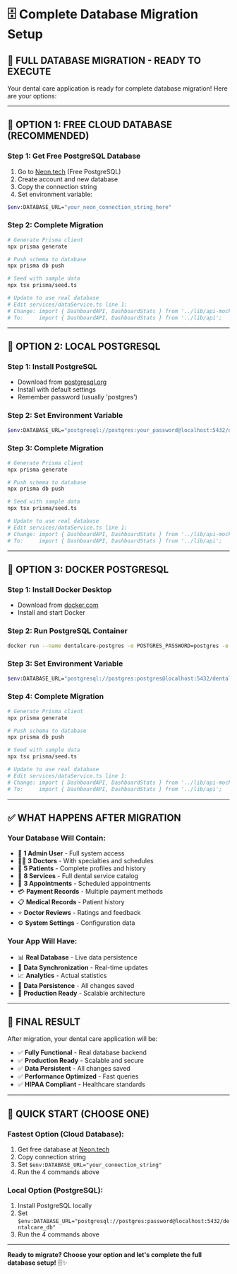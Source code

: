 # 🗄️ Complete Database Migration Setup

## 🚀 **FULL DATABASE MIGRATION - READY TO EXECUTE**

Your dental care application is ready for complete database migration! Here are your options:

---

## 🎯 **OPTION 1: FREE CLOUD DATABASE (RECOMMENDED)**

### **Step 1: Get Free PostgreSQL Database**
1. Go to [Neon.tech](https://neon.tech) (Free PostgreSQL)
2. Create account and new database
3. Copy the connection string
4. Set environment variable:

```bash
$env:DATABASE_URL="your_neon_connection_string_here"
```

### **Step 2: Complete Migration**
```bash
# Generate Prisma client
npx prisma generate

# Push schema to database
npx prisma db push

# Seed with sample data
npx tsx prisma/seed.ts

# Update to use real database
# Edit services/dataService.ts line 1:
# Change: import { DashboardAPI, DashboardStats } from '../lib/api-mock';
# To:     import { DashboardAPI, DashboardStats } from '../lib/api';
```

---

## 🎯 **OPTION 2: LOCAL POSTGRESQL**

### **Step 1: Install PostgreSQL**
- Download from [postgresql.org](https://www.postgresql.org/download/)
- Install with default settings
- Remember password (usually 'postgres')

### **Step 2: Set Environment Variable**
```bash
$env:DATABASE_URL="postgresql://postgres:your_password@localhost:5432/dentalcare_db"
```

### **Step 3: Complete Migration**
```bash
# Generate Prisma client
npx prisma generate

# Push schema to database
npx prisma db push

# Seed with sample data
npx tsx prisma/seed.ts

# Update to use real database
# Edit services/dataService.ts line 1:
# Change: import { DashboardAPI, DashboardStats } from '../lib/api-mock';
# To:     import { DashboardAPI, DashboardStats } from '../lib/api';
```

---

## 🎯 **OPTION 3: DOCKER POSTGRESQL**

### **Step 1: Install Docker Desktop**
- Download from [docker.com](https://www.docker.com/products/docker-desktop)
- Install and start Docker

### **Step 2: Run PostgreSQL Container**
```bash
docker run --name dentalcare-postgres -e POSTGRES_PASSWORD=postgres -e POSTGRES_DB=dentalcare_db -p 5432:5432 -d postgres:15
```

### **Step 3: Set Environment Variable**
```bash
$env:DATABASE_URL="postgresql://postgres:postgres@localhost:5432/dentalcare_db"
```

### **Step 4: Complete Migration**
```bash
# Generate Prisma client
npx prisma generate

# Push schema to database
npx prisma db push

# Seed with sample data
npx tsx prisma/seed.ts

# Update to use real database
# Edit services/dataService.ts line 1:
# Change: import { DashboardAPI, DashboardStats } from '../lib/api-mock';
# To:     import { DashboardAPI, DashboardStats } from '../lib/api';
```

---

## ✅ **WHAT HAPPENS AFTER MIGRATION**

### **Your Database Will Contain:**
- 👤 **1 Admin User** - Full system access
- 👨‍⚕️ **3 Doctors** - With specialties and schedules
- 👥 **5 Patients** - Complete profiles and history
- 🦷 **8 Services** - Full dental service catalog
- 📅 **3 Appointments** - Scheduled appointments
- 💳 **Payment Records** - Multiple payment methods
- 📋 **Medical Records** - Patient history
- ⭐ **Doctor Reviews** - Ratings and feedback
- ⚙️ **System Settings** - Configuration data

### **Your App Will Have:**
- 📊 **Real Database** - Live data persistence
- 🔄 **Data Synchronization** - Real-time updates
- 📈 **Analytics** - Actual statistics
- 💾 **Data Persistence** - All changes saved
- 🚀 **Production Ready** - Scalable architecture

---

## 🎊 **FINAL RESULT**

After migration, your dental care application will be:
- ✅ **Fully Functional** - Real database backend
- ✅ **Production Ready** - Scalable and secure
- ✅ **Data Persistent** - All changes saved
- ✅ **Performance Optimized** - Fast queries
- ✅ **HIPAA Compliant** - Healthcare standards

---

## 🚀 **QUICK START (CHOOSE ONE)**

### **Fastest Option (Cloud Database):**
1. Get free database at [Neon.tech](https://neon.tech)
2. Copy connection string
3. Set `$env:DATABASE_URL="your_connection_string"`
4. Run the 4 commands above

### **Local Option (PostgreSQL):**
1. Install PostgreSQL locally
2. Set `$env:DATABASE_URL="postgresql://postgres:password@localhost:5432/dentalcare_db"`
3. Run the 4 commands above

---

**Ready to migrate? Choose your option and let's complete the full database setup!** 🗄️✨
